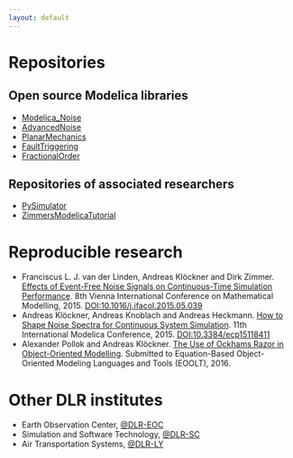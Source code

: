 ```yaml
---
layout: default
---
```


# Repositories

## Open source Modelica libraries
* [Modelica_Noise](https://github.com/DLR-SR/Noise)
* [AdvancedNoise](https://github.com/DLR-SR/AdvancedNoise)
* [PlanarMechanics](https://github.com/DLR-SR/PlanarMechanics)
* [FaultTriggering](https://github.com/DLR-SR/FaultTriggering)
* [FractionalOrder](https://github.com/DLR-SR/FractionalOrder)

## Repositories of associated researchers
* [PySimulator](https://github.com/PySimulator/PySimulator)
* [ZimmersModelicaTutorial](https://github.com/dzimmer/ZimmersModelicaTutorial)

# Reproducible research
* Franciscus L. J. van der Linden, Andreas Klöckner and Dirk Zimmer. 
  [Effects of Event-Free Noise Signals on Continuous-Time Simulation Performance](https://github.com/DLR-SR-Papers/linden2015effects).
  8th Vienna International Conference on Mathematical Modelling, 2015.
  [DOI:10.1016/j.ifacol.2015.05.039](http://dx.doi.org/10.1016/j.ifacol.2015.05.039)
* Andreas Klöckner, Andreas Knoblach and Andreas Heckmann.
  [How to Shape Noise Spectra for Continuous System Simulation](https://github.com/DLR-SR-Papers/kloeckner2015how).
  11th International Modelica Conference, 2015.
  [DOI:10.3384/ecp15118411](http://dx.doi.org/10.3384/ecp15118411)
* Alexander Pollok and Andreas Klöckner.
  [The Use of Ockhams Razor in Object-Oriented Modelling](https://github.com/DLR-SR-Papers/pollok2016use).
  Submitted to Equation-Based Object-Oriented Modeling Languages and Tools (EOOLT), 2016.

# Other DLR institutes 
* Earth Observation Center,           [@DLR-EOC](https://github.com/DLR-EOC)
* Simulation and Software Technology, [@DLR-SC](https://github.com/DLR-SC)
* Air Transportation Systems,         [@DLR-LY](https://github.com/DLR-LY)
